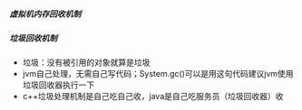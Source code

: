 #####  虚拟机内存回收机制

#####  垃圾回收机制
- 垃圾：没有被引用的对象就算是垃圾
- jvm自己处理，无需自己写代码；System.gc()可以是用这句代码建议jvm使用垃圾回收器执行一下
- c++垃圾处理机制是自己吃自己收，java是自己吃服务员（垃圾回收器）收
